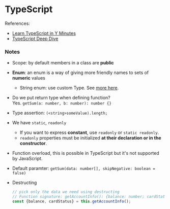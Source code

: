 # TypeScript

References:

* [Learn TypeScript in Y Minutes](https://learnxinyminutes.com/docs/typescript/)
* [TypeScript Deep Dive](https://www.gitbook.com/book/basarat/typescript/details)

### Notes

* Scope: by default members in a class are **public**
* **Enum**: an enum is a way of giving more friendly names to sets of **numeric** values
  * String enum: use custom Type. See [more here](https://basarat.gitbooks.io/typescript/content/docs/types/literal-types.html).
* Do we put return type when defining function?   
  Yes. `getSum(a: number, b: number): number {}`

* Type assertion: `(<string>someValue).length;`

* We have `static`, `readonly`
  * If you want to express **constant**, use `readonly` or `static readonly`.
  * `readonly` properties must be initialized **at their declaration or in the constructor**.
* Function overload, this is possible in TypeScript but it's not supported by JavaScript.
* Default paramter: `getSum(data: number[], skipNegative: boolean = false)`

* Destructing

  ```typescript
  // pick only the data we need using destructing
  // Function signature: getAccountInfo(): {balance: number; cardStatus: string; cardNumber: string; cardHolder: string}
  const {balance, cardStatus} = this.getAccountInfo();
  ```



